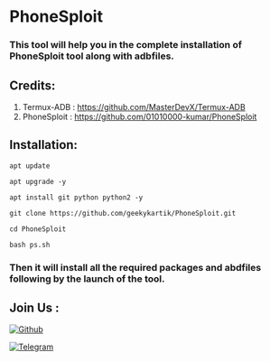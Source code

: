 # PhoneSploit
### This tool will help you in the complete installation of PhoneSploit tool along with adbfiles.

## Credits:
1. Termux-ADB : https://github.com/MasterDevX/Termux-ADB
2. PhoneSploit : https://github.com/01010000-kumar/PhoneSploit

## Installation:
```
apt update
```
```
apt upgrade -y
```
```
apt install git python python2 -y
```
```
git clone https://github.com/geekykartik/PhoneSploit.git
```
```
cd PhoneSploit
```
```
bash ps.sh
```

### Then it will install all the required packages and abdfiles following by the launch of the tool.
## Join Us :
[![Github](https://img.shields.io/badge/Github-Follow-green?style=for-the-badge&logo=github)](https://github.com/geekykartik)

[![Telegram](https://img.shields.io/badge/Visit-Bot-blue?style=for-the-badge&logo=telegram)](https://telegram.me/KartikRobot)
